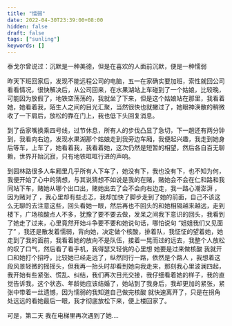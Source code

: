 ```yaml
---
title: "懦弱"
date: 2022-04-30T23:39:00+08:00
hidden: false
draft: false
tags: ["sunling"]
keywords: []
---
```


泰戈尔曾说过：沉默是一种美德，但是在喜欢的人面前沉默，便是一种懦弱 

昨天下班回家后，发现不能远程公司的电脑，五一在家确实要加班，索性就回公司看看情况，很快解决后，从公司回来，在水果湖站上车碰到了一个姑娘，比较晚，可能因为放假了，地铁空荡荡的，我就坐了下来，但是这个姑娘站在那里，我看着她，她看着我，陌生人之间的目光汇聚，当然很快也就撇过了，她眼神涣散的稍微收了一下肩后，放松的靠在门上，我也低下头回复消息。

到了岳家嘴换乘四号线，过节休息，所有人的步伐凸显了急切，下一趟还有两分钟到，我看向右边，发现水果湖那个姑娘走到我旁边车厢，我便起兴趣，我走到她身后等车，上车了，她看着我，我看着她，这次仍然是短暂的相望，然后各自百无聊赖，世界开始沉寂，只有地铁哐哐行进的声响。

到园林路很多人车厢里几乎所有人下车了，她没有下，我也没有下，也不知为何，我便开始了心中的猜想，与其说猜想不如说是我的在赌，赌她会不会在仁和路和我同站下车，赌她从哪个出口出，赌她出去了会不会向右边走，我一路心潮澎湃 ，因为赌对了 ，我心里却有些忐忑，我却加快了脚步走到了她的前面，自己不该这么无聊的去注意这些，回头看她一眼，然后再也不回头的和她相隔越来越远，走到楼下，广场核酸点人不多，犹豫了要不要去做，发呆之间我下意识的回头，我看到了她走了过来，心里竟然开始斗争要不要和她说句话，哪怕说句 “姐姐我们又见面了”  ，我还是散发着懦弱，背向她，决定做个核酸，排着队，我怔怔的望着她，她走到了我的面前，我看着她的放向不是队伍，接着一晃而过的远去，我整个人放松的叹了口气，然后看了看手机，我得瑟又轻佻的心里想 她要是过来做核酸 我就开口和她打个招呼，比较她已经走远了，纵然同行一路，依然是个路人 ，我想着这段风景轻微的摇摇头，但我再一抬头时却看到她向我走来，那刻我心里波澜四起，我开始有些紧张、慌乱、纠结，我们再次目光交接，我仔细看着她的样子，我的直觉告诉我，这个状态、年龄她应该结婚了，她站到了我身后，我却更加的紧张，紧张中带着一丝遗憾，因为懦弱的我知道自己做完核酸 就快速离开了，只是在拐角处远远的看她最后一眼，我才彻底放松下来，便上楼回家了。

可是，第二天 我在电梯里再次遇到了她....

